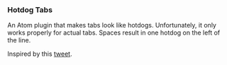 ### Hotdog Tabs
An Atom plugin that makes tabs look like hotdogs. Unfortunately, it only works properly for actual tabs. Spaces result in one hotdog on the left of the line.

Inspired by this [tweet](https://twitter.com/kuwaddo/status/784790536318312448?lang=en).
